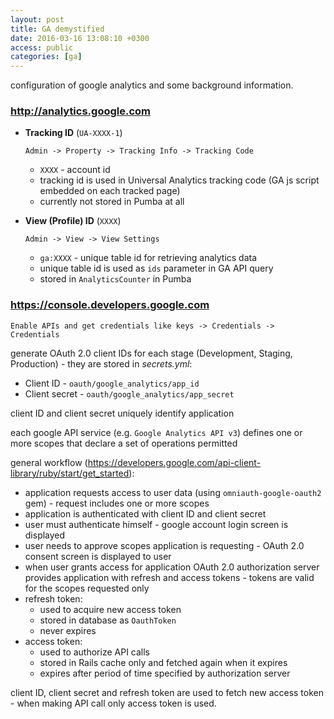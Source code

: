 ```yaml
---
layout: post
title: GA demystified
date: 2016-03-16 13:08:10 +0300
access: public
categories: [ga]
---
```


configuration of google analytics and some background information.

<!-- more -->

### <http://analytics.google.com>

- **Tracking ID** (`UA-XXXX-1`)

  `Admin -> Property -> Tracking Info -> Tracking Code`

  - `XXXX` - account id
  - tracking id is used in Universal Analytics tracking code
    (GA js script embedded on each tracked page)
  - currently not stored in Pumba at all

- **View (Profile) ID** (`XXXX`)

  `Admin -> View -> View Settings`

  - `ga:XXXX` - unique table id for retrieving analytics data
  - unique table id is used as `ids` parameter in GA API query
  - stored in `AnalyticsCounter` in Pumba 

### <https://console.developers.google.com>

`Enable APIs and get credentials like keys -> Credentials -> Credentials`

generate OAuth 2.0 client IDs for each stage (Development, Staging, Production) -
they are stored in _secrets.yml_:

- Client ID - `oauth/google_analytics/app_id`
- Client secret - `oauth/google_analytics/app_secret`

client ID and client secret uniquely identify application

each google API service (e.g. `Google Analytics API v3`)
defines one or more scopes that declare a set of operations permitted

general workflow
(<https://developers.google.com/api-client-library/ruby/start/get_started>):

- application requests access to user data (using `omniauth-google-oauth2` gem) -
  request includes one or more scopes
- application is authenticated with client ID and client secret
- user must authenticate himself - google account login screen is displayed
- user needs to approve scopes application is requesting -
  OAuth 2.0 consent screen is displayed to user
- when user grants access for application OAuth 2.0 authorization server
  provides application with refresh and access tokens -
  tokens are valid for the scopes requested only
- refresh token:
  - used to acquire new access token
  - stored in database as `OauthToken`
  - never expires
- access token:
  - used to authorize API calls
  - stored in Rails cache only and fetched again when it expires
  - expires after period of time specified by authorization server

client ID, client secret and refresh token are used to fetch new access token -
when making API call only access token is used.
